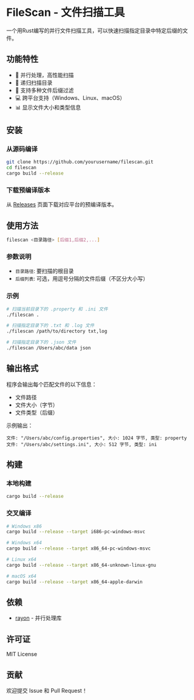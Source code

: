 # FileScan - 文件扫描工具

一个用Rust编写的并行文件扫描工具，可以快速扫描指定目录中特定后缀的文件。

## 功能特性

- 🚀 并行处理，高性能扫描
- 📁 递归扫描目录
- 🎯 支持多种文件后缀过滤
- 💻 跨平台支持（Windows、Linux、macOS）
- 📊 显示文件大小和类型信息

## 安装

### 从源码编译

```bash
git clone https://github.com/yourusername/filescan.git
cd filescan
cargo build --release
```

### 下载预编译版本

从 [Releases](https://github.com/yourusername/filescan/releases) 页面下载对应平台的预编译版本。

## 使用方法

```bash
filescan <目录路径> [后缀1,后缀2,...]
```

### 参数说明

- `目录路径`: 要扫描的根目录
- `后缀列表`: 可选，用逗号分隔的文件后缀（不区分大小写）

### 示例

```bash
# 扫描当前目录下的 .property 和 .ini 文件
./filescan .

# 扫描指定目录下的 .txt 和 .log 文件
./filescan /path/to/directory txt,log

# 扫描指定目录下的 .json 文件
./filescan /Users/abc/data json
```

## 输出格式

程序会输出每个匹配文件的以下信息：
- 文件路径
- 文件大小（字节）
- 文件类型（后缀）

示例输出：
```
文件: "/Users/abc/config.properties", 大小: 1024 字节, 类型: property
文件: "/Users/abc/settings.ini", 大小: 512 字节, 类型: ini
```

## 构建

### 本地构建

```bash
cargo build --release
```

### 交叉编译

```bash
# Windows x86
cargo build --release --target i686-pc-windows-msvc

# Windows x64
cargo build --release --target x86_64-pc-windows-msvc

# Linux x64
cargo build --release --target x86_64-unknown-linux-gnu

# macOS x64
cargo build --release --target x86_64-apple-darwin
```

## 依赖

- [rayon](https://crates.io/crates/rayon) - 并行处理库

## 许可证

MIT License

## 贡献

欢迎提交 Issue 和 Pull Request！
